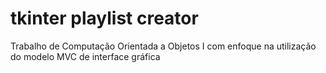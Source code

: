 # tkinter playlist creator
 Trabalho de Computação Orientada a Objetos I com enfoque na utilização do modelo MVC de interface gráfica
